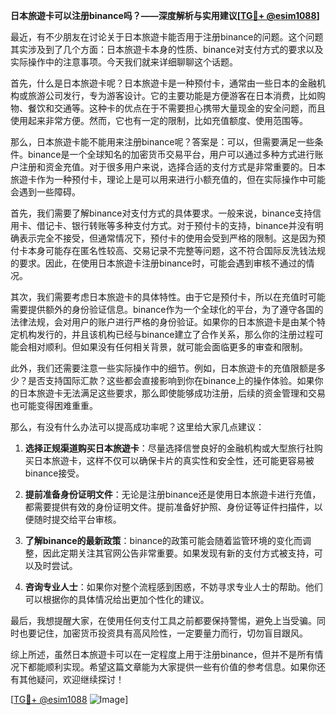 **日本旅遊卡可以注册binance吗？——深度解析与实用建议[[TG💪+ @esim1088](https://t.me/s/esim1088)]**

最近，有不少朋友在讨论关于日本旅遊卡能否用于注册binance的问题。这个问题其实涉及到了几个方面：日本旅遊卡本身的性质、binance对支付方式的要求以及实际操作中的注意事项。今天我们就来详细聊聊这个话题。

首先，什么是日本旅遊卡呢？日本旅遊卡是一种预付卡，通常由一些日本的金融机构或旅游公司发行，专为游客设计。它的主要功能是方便游客在日本消费，比如购物、餐饮和交通等。这种卡的优点在于不需要担心携带大量现金的安全问题，而且使用起来非常方便。然而，它也有一定的限制，比如充值额度、使用范围等。

那么，日本旅遊卡能不能用来注册binance呢？答案是：可以，但需要满足一些条件。binance是一个全球知名的加密货币交易平台，用户可以通过多种方式进行账户注册和资金充值。对于很多用户来说，选择合适的支付方式是非常重要的。日本旅遊卡作为一种预付卡，理论上是可以用来进行小额充值的，但在实际操作中可能会遇到一些障碍。

首先，我们需要了解binance对支付方式的具体要求。一般来说，binance支持信用卡、借记卡、银行转账等多种支付方式。对于预付卡的支持，binance并没有明确表示完全不接受，但通常情况下，预付卡的使用会受到严格的限制。这是因为预付卡本身可能存在匿名性较高、交易记录不完整等问题，这不符合国际反洗钱法规的要求。因此，在使用日本旅遊卡注册binance时，可能会遇到审核不通过的情况。

其次，我们需要考虑日本旅遊卡的具体特性。由于它是预付卡，所以在充值时可能需要提供额外的身份验证信息。binance作为一个全球化的平台，为了遵守各国的法律法规，会对用户的账户进行严格的身份验证。如果你的日本旅遊卡是由某个特定机构发行的，并且该机构已经与binance建立了合作关系，那么你的注册过程可能会相对顺利。但如果没有任何相关背景，就可能会面临更多的审查和限制。

此外，我们还需要注意一些实际操作中的细节。例如，日本旅遊卡的充值限额是多少？是否支持国际汇款？这些都会直接影响到你在binance上的操作体验。如果你的日本旅遊卡无法满足这些要求，那么即使能够成功注册，后续的资金管理和交易也可能变得困难重重。

那么，有没有什么办法可以提高成功率呢？这里给大家几点建议：

1. **选择正规渠道购买日本旅遊卡**：尽量选择信誉良好的金融机构或大型旅行社购买日本旅遊卡，这样不仅可以确保卡片的真实性和安全性，还可能更容易被binance接受。

2. **提前准备身份证明文件**：无论是注册binance还是使用日本旅遊卡进行充值，都需要提供有效的身份证明文件。提前准备好护照、身份证等证件扫描件，以便随时提交给平台审核。

3. **了解binance的最新政策**：binance的政策可能会随着监管环境的变化而调整，因此定期关注其官网公告非常重要。如果发现有新的支付方式被支持，可以及时尝试。

4. **咨询专业人士**：如果你对整个流程感到困惑，不妨寻求专业人士的帮助。他们可以根据你的具体情况给出更加个性化的建议。

最后，我想提醒大家，在使用任何支付工具之前都要保持警惕，避免上当受骗。同时也要记住，加密货币投资具有高风险性，一定要量力而行，切勿盲目跟风。

综上所述，虽然日本旅遊卡可以在一定程度上用于注册binance，但并不是所有情况下都能顺利实现。希望这篇文章能为大家提供一些有价值的参考信息。如果你还有其他疑问，欢迎继续探讨！

[[TG💪+ @esim1088](https://t.me/s/esim1088) ![Image](https://i.postimg.cc/4NQfJmqS/Snipaste-2025-05-13-00-14-12.png)]
